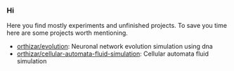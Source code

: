 ### Hi
Here you find mostly experiments and unfinished projects.
To save you time here are some projects worth mentioning.

- [orthizar/evolution](https://github.com/orthizar/evolution): Neuronal network evolution simulation using dna
- [orthizar/cellular-automata-fluid-simulation](https://github.com/orthizar/cellular-automata-fluid-simulation): Cellular automata fluid simulation
